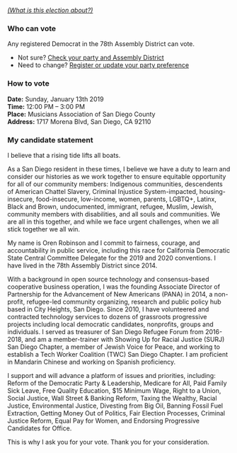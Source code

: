 *[(What is this election about?)](https://www.cadem.org/our-party/adem)*

### Who can vote

Any registered Democrat in the 78th Assembly District can vote.

- Not sure? [Check your party and Assembly District](https://www2.sdcounty.ca.gov/rov/Eng/Voters.asp)
- Need to change? [Register or update your party preference](http://registertovote.ca.gov)

### How to vote

**Date:** Sunday, January 13th 2019<br>
**Time:** 12:00 PM – 3:00 PM<br>
**Place:** Musicians Association of San Diego County<br>
**Address:** 1717 Morena Blvd, San Diego, CA 92110


### My candidate statement

I believe that a rising tide lifts all boats.

As a San Diego resident in these times, I believe we have a duty to learn and consider our histories as we work together to ensure equitable opportunity for all of our community members: Indigenous communities, descendents of American Chattel Slavery, Criminal Injustice System-impacted, housing-insecure, food-insecure, low-income, women, parents, LGBTQ+, Latinx, Black and Brown, undocumented, immigrant, refugee, Muslim, Jewish, community members with disabilities, and all souls and communities. We are all in this together, and while we face urgent challenges, when we all stick together we all win.

My name is Oren Robinson and I commit to fairness, courage, and accountability in public service, including this race for California Democratic State Central Committee Delegate for the 2019 and 2020 conventions. I have lived in the 78th Assembly District since 2014.

With a background in open source technology and consensus-based cooperative business operation, I was the founding Associate Director of Partnership for the Advancement of New Americans (PANA) in 2014, a non-profit, refugee-led community organizing, research and public policy hub based in City Heights, San Diego. Since 2010, I have volunteered and contracted technology services to dozens of grassroots progressive projects including local democratic candidates, nonprofits, groups and individuals. I served as treasurer of San Diego Refugee Forum from 2016-2018, and am a member-trainer with Showing Up for Racial Justice (SURJ) San Diego Chapter, a member of Jewish Voice for Peace, and working to establish a Tech Worker Coalition (TWC) San Diego Chapter. I am proficient in Mandarin Chinese and working on Spanish proficiency.

I support and will advance a platform of issues and priorities, including: Reform of the Democratic Party & Leadership, Medicare for All, Paid Family Sick Leave, Free Quality Education, $15 Minimum Wage, Right to a Union, Social Justice, Wall Street & Banking Reform, Taxing the Wealthy, Racial Justice, Environmental Justice, Divesting from Big Oil, Banning Fossil Fuel Extraction, Getting Money Out of Politics, Fair Election Processes, Criminal Justice Reform, Equal Pay for Women, and Endorsing Progressive Candidates for Office.

This is why I ask you for your vote. Thank you for your consideration.
